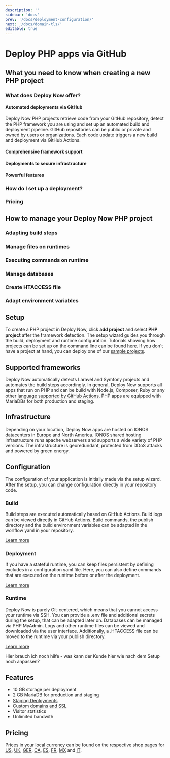 ```yaml
---
description: ''
sidebar: 'docs'
prev: '/docs/deployment-configuration/'
next: '/docs/domain-tls/'
editable: true
---
```


# Deploy PHP apps via GitHub

## What you need to know when creating a new PHP project

### What does Deploy Now offer?

#### Automated deployments via GitHub

Deploy Now PHP projects retrieve code from your GitHub repository, detect the PHP framework you are using and set up an automated build and deployment pipeline. GitHub repositories can be public or private and owned by users or organizations. Each code update triggers a new build and deployment via GitHub Actions.

#### Comprehensive framework support

#### Deployments to secure infrastructure

#### Powerful features

### How do I set up a deployment?

### Pricing

## How to manage your Deploy Now PHP project

### Adapting build steps

### Manage files on runtimes

### Executing commands on runtime

### Manage databases

### Create HTACCESS file

### Adapt environment variables








## Setup

To create a PHP project in Deploy Now, click **add project** and select **PHP project** after the framework detection. The setup wizard guides you through the build, deployment and runtime configuration. Tutorials showing how projects can be set up on the command line can be found [here](docs/from-cmd-line). If you don't have a project at hand, you can deploy one of our [sample projects](/docs/framework-samples).

## Supported frameworks

Deploy Now automatically detects Laravel and Symfony projects and automates the build steps accordingly. In general, Deploy Now supports all apps that run on PHP and can be build with Node.js, Composer, Ruby or any other [language supported by GitHub Actions](https://docs.github.com/en/get-started/learning-about-github/github-language-support). PHP apps are equipped with MariaDBs for both production and staging.

## Infrastructure

Depending on your location, Deploy Now apps are hosted on IONOS datacenters in Europe and North America. IONOS shared hosting infrastructure runs apache webservers and supports a wide variety of PHP versions. The infrastructure is georedundant, protected from DDoS attacks and powered by green energy.

## Configuration

The configuration of your application is initially made via the setup wizard. After the setup, you can change configuration directly in your repository code. 

### Build

Build steps are executed automatically based on GitHub Actions. Build logs can be viewed directly in GitHub Actions. Build commands, the publish directory and the build environment variables can be adapted in the worlflow yaml in your repository.

[Learn more](/docs/github-actions-customization/)

### Deployment

If you have a stateful runtime, you can keep files persistent by defining excludes in a configuration yaml file. Here, you can also define commands that are executed on the runtime before or after the deployment. 

[Learn more](/docs/deployment-configuration/)

### Runtime

Deploy Now is purely Git-centered, which means that you cannot access your runtime via SSH. You can provide a .env file and additional secrets during the setup, that can be adapted later on. Databases can be managed via PHP MyAdmin. Logs and other runtime files can be viewed and downloaded via the user interface. Additionally, a .HTACCESS file can be moved to the runtime via your publish directory.

[Learn more](/docs/runtime-configuration/)

Hier brauch ich noch hilfe - was kann der Kunde hier wie nach dem Setup noch anpassen?

## Features

- 10 GB storage per deployment
- 2 GB MariaDB for production and staging
- [Staging Deployments](/docs/staging-deployments/)
- [Custom domains and SSL](/docs/domain-tls/)
- Visitor statistics
- Unlimited bandwith

## Pricing

Prices in your local currency can be found on the respective shop pages for [US](), [UK](), [GER](), [CA](), [ES](), [FR](), [MX]() and [IT](). 
